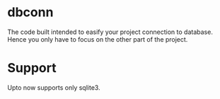 # dbconn

The code built intended to easify your project connection to database. Hence you only have to focus on the other part of the project.

# Support

Upto now supports only sqlite3.
